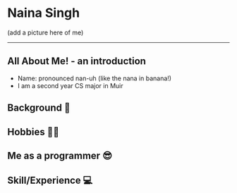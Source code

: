 # Naina Singh 

(add a picture here of me)

---
## All About Me! - an introduction
- Name: pronounced nan-uh (like the nana in banana!)
- I am a second year CS major in Muir

## Background 🪯

## Hobbies 👩‍🎨

## Me as a programmer 😎

## Skill/Experience 💻

